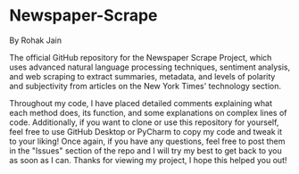 # Newspaper-Scrape
By Rohak Jain

The official GitHub repository for the Newspaper Scrape Project, which uses advanced natural language processing techniques, sentiment analysis, and web scraping to extract summaries, metadata, and levels of polarity and subjectivity from articles on the New York Times' technology section.

Throughout my code, I have placed detailed comments explaining what each method does, its function, and some explanations on complex lines of code. Additionally, if you want to clone or use this repository for yourself, feel free to use GitHub Desktop or PyCharm to copy my code and tweak it to your liking! Once again, if you have any questions, feel free to post them in the "Issues" section of the repo and I will try my best to get back to you as soon as I can. Thanks for viewing my project, I hope this helped you out!
